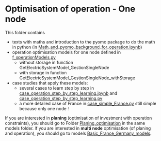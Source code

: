 
# Optimisation of operation - One node
This folder contains 

 - texts with maths and introduction to the pyomo package to do the math in python (in [Math_and_pyomo_background_for_operation.ipynb](./Math_and_pyomo_background_for_operation.ipynb))
 - operation optimisation models for one node defined in [f_operationModels.py](./f_operationModels.py)
   - without storage in function GetElectricSystemModel_GestionSingleNode 
   - with storage in function GetElectricSystemModel_GestionSingleNode_withStorage 
 - case studies that apply these models:
   - several cases to learn step by step in [case_operation_step_by_step_learning.ipynb](./case_operation_step_by_step_learning.ipynb) and [case_operation_step_by_step_learning.py](./case_operation_step_by_step_learning.py)
   - a more detailed case of France in [case_simple_France.py](./case_simple_France.py) still simple because only one node !
 
If you are interested in **planing** (optimisation of investment with operation constraints), you should go to Folder [Planing_optimisation](./../Planing_optimisation/README.md) in the same models folder. 
If you are interested in **multi node** optimisation (of planing and operation), you should go to models [Basic_France_Germany_models](./../Basic_France_Germany_models/README.md). 

